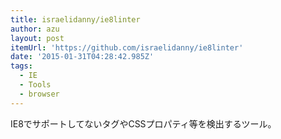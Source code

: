 ```yaml
---
title: israelidanny/ie8linter
author: azu
layout: post
itemUrl: 'https://github.com/israelidanny/ie8linter'
date: '2015-01-31T04:28:42.985Z'
tags:
  - IE
  - Tools
  - browser
---
```

IE8でサポートしてないタグやCSSプロパティ等を検出するツール。

